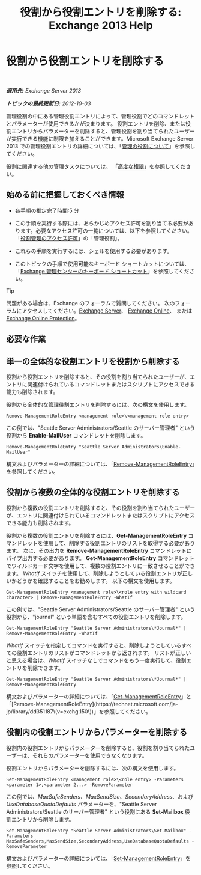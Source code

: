 ﻿---
title: '役割から役割エントリを削除する: Exchange 2013 Help'
TOCTitle: 役割から役割エントリを削除する
ms:assetid: 4736367a-750f-44d3-8a20-5149bd35e9ff
ms:mtpsurl: https://technet.microsoft.com/ja-jp/library/Dd297947(v=EXCHG.150)
ms:contentKeyID: 49896230
ms.date: 04/24/2018
mtps_version: v=EXCHG.150
ms.translationtype: HT
---

# 役割から役割エントリを削除する

 

_**適用先:** Exchange Server 2013_

_**トピックの最終更新日:** 2012-10-03_

管理役割の中にある管理役割エントリによって、管理役割でどのコマンドレットとパラメーターが使用できるかが決まります。 役割エントリを削除、または役割エントリからパラメーターを削除すると、管理役割を割り当てられたユーザーが実行できる機能に制限を加えることができます。Microsoft Exchange Server 2013 での管理役割エントリの詳細については、「[管理の役割について](understanding-management-roles-exchange-2013-help.md)」を参照してください。

役割に関連する他の管理タスクについては、 「[高度な権限](advanced-permissions-exchange-2013-help.md)」を参照してください。

## 始める前に把握しておくべき情報

  - 各手順の推定完了時間:5 分

  - この手順を実行する際には、あらかじめアクセス許可を割り当てる必要があります。必要なアクセス許可の一覧については、以下を参照してください。「[役割管理のアクセス許可](role-management-permissions-exchange-2013-help.md)」の「管理役割」。

  - これらの手順を実行するには、シェルを使用する必要があります。

  - このトピックの手順で使用可能なキーボード ショートカットについては、「[Exchange 管理センターのキーボード ショートカット](keyboard-shortcuts-in-the-exchange-admin-center-exchange-online-protection-help.md)」を参照してください。


> [!TIP]
> 問題がある場合は、Exchange のフォーラムで質問してください。 次のフォーラムにアクセスしてください。<A href="https://go.microsoft.com/fwlink/p/?linkid=60612">Exchange Server</A>、 <A href="https://go.microsoft.com/fwlink/p/?linkid=267542">Exchange Online</A>、 または <A href="https://go.microsoft.com/fwlink/p/?linkid=285351">Exchange Online Protection</A>。



## 必要な作業

## 単一の全体的な役割エントリを役割から削除する

役割から役割エントリを削除すると、その役割を割り当てられたユーザーが、エントリに関連付けられているコマンドレットまたはスクリプトにアクセスできる能力も削除されます。

役割から全体的な管理役割エントリを削除するには、次の構文を使用します。

    Remove-ManagementRoleEntry <management role>\<management role entry>

この例では、"Seattle Server Administrators/Seattle のサーバー管理者" という役割から **Enable-MailUser** コマンドレットを削除します。

    Remove-ManagementRoleEntry "Seattle Server Administrators\Enable-MailUser"

構文およびパラメーターの詳細については、「[Remove-ManagementRoleEntry](https://technet.microsoft.com/ja-jp/library/dd351187\(v=exchg.150\))」を参照してください。

## 役割から複数の全体的な役割エントリを削除する

役割から複数の役割エントリを削除すると、その役割を割り当てられたユーザーが、エントリに関連付けられているコマンドレットまたはスクリプトにアクセスできる能力も削除されます。

役割から複数の役割エントリを削除するには、**Get-ManagementRoleEntry** コマンドレットを使用して、削除する役割エントリのリストを取得する必要があります。 次に、その出力を **Remove-ManagementRoleEntry** コマンドレットにパイプ出力する必要があります。 **Get-ManagementRoleEntry** コマンドレットでワイルドカード文字を使用して、複数の役割エントリに一致させることができます。 *WhatIf* スイッチを使用して、削除しようとしている役割エントリが正しいかどうかを確認することをお勧めします。 以下の構文を使用します。

    Get-ManagementRoleEntry <management role>\<role entry with wildcard character> | Remove-ManagementRoleEntry -WhatIf

この例では、"Seattle Server Administrators/Seattle のサーバー管理者" という役割から、"journal" という単語を含むすべての役割エントリを削除します。

    Get-ManagementRoleEntry "Seattle Server Administrators\*Journal*" | Remove-ManagementRoleEntry -WhatIf

*WhatIf* スイッチを指定してコマンドを実行すると、削除しようとしているすべての役割エントリのリストがコマンドレットから返されます。 リストが正しいと思える場合は、*WhatIf* スイッチなしでコマンドをもう一度実行して、役割エントリを削除できます。

    Get-ManagementRoleEntry "Seattle Server Administrators\*Journal*" | Remove-ManagementRoleEntry

構文およびパラメーターの詳細については、「[Get-ManagementRoleEntry](https://technet.microsoft.com/ja-jp/library/dd335210\(v=exchg.150\))」と「[Remove-ManagementRoleEntry](https://technet.microsoft.com/ja-jp/library/dd351187\(v=exchg.150\))」を参照してください。

## 役割内の役割エントリからパラメーターを削除する

役割内の役割エントリからパラメーターを削除すると、役割を割り当てられたユーザーは、それらのパラメーターを使用できなくなります。

役割エントリからパラメーターを削除するには、次の構文を使用します。

    Set-ManagementRoleEntry <management role>\<role entry> -Parameters <parameter 1>,<parameter 2...> -RemoveParameter

この例では、*MaxSafeSenders*、*MaxSendSize*、*SecondaryAddress*、および*UseDatabaseQuotaDefaults* パラメーターを、"Seattle Server Administrators/Seattle のサーバー管理者" という役割にある **Set-Mailbox** 役割エントリから削除します。

    Set-ManagementRoleEntry "Seattle Server Administrators\Set-Mailbox" -Parameters MaxSafeSenders,MaxSendSize,SecondaryAddress,UseDatabaseQuotaDefaults -RemoveParameter

構文およびパラメーターの詳細については、「[Set-ManagementRoleEntry](https://technet.microsoft.com/ja-jp/library/dd351162\(v=exchg.150\))」を参照してください。

